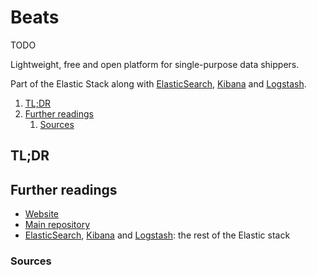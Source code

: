# Beats

TODO

Lightweight, free and open platform for single-purpose data shippers.

Part of the Elastic Stack along with [ElasticSearch], [Kibana] and [Logstash].

1. [TL;DR](#tldr)
1. [Further readings](#further-readings)
   1. [Sources](#sources)

## TL;DR

<!-- Uncomment if used
<details>
  <summary>Installation and configuration</summary>

```sh
```

</details>
-->

<!-- Uncomment if used
<details>
  <summary>Usage</summary>

```sh
```

</details>
-->

<!-- Uncomment if used
<details>
  <summary>Real world use cases</summary>

```sh
```

</details>
-->

## Further readings

- [Website]
- [Main repository]
- [ElasticSearch], [Kibana] and [Logstash]: the rest of the Elastic stack

### Sources

<!--
  Reference
  ═╬═Time══
  -->

<!-- In-article sections -->
<!-- Knowledge base -->
[elasticsearch]: elasticsearch.md
[kibana]: kibana.md
[logstash]: logstash.md

<!-- Files -->
<!-- Upstream -->
[main repository]: https://github.com/elastic/beats
[website]: https://www.elastic.co/beats

<!-- Others -->
